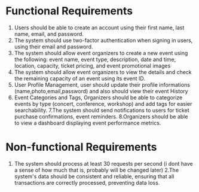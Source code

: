 # Functional Requirements 
1. Users should be able to create an account using their first name, last name, email, and password.
2. The system should use two-factor authentication when signing in users, using their email and password. 
3. The system should allow event organizers to create a new event using the following: event name, event type, description, date and time, location, capacity, ticket pricing, and event promotional images 
4. The system should allow event organizers to view the details and check the remaining capacity of an event using its event ID. 
5. User Profile Management, user should update their profile informations (name,photo,email,password) and also should view their event History 
6. Event Categories and Tags, Organizers should be able to categorize events by type (concert, conference, workshop) and add tags for easier searchability. 
7.The system should send notifications to users for ticket purchase confirmations, event reminders. 
8.Organizers should be able to view a dashboard displaying event performance metrics. 
# Non-functional Requirements 
1. The system should process at least 30 requests per second (i dont have a sense of how much that is, probably will be changed later) 
2.The system's data should be consistent and reliable, ensuring that all transactions are correctly processed, preventing data loss.